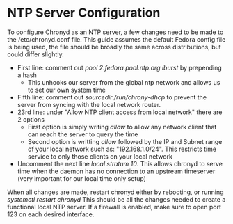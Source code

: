 # NTP Server Configuration

To configure Chronyd as an NTP server, a few changes need to be made to the /etc/chronyd.conf file. This guide assumes the default Fedora config file is being used, the file should be broadly the same across distributions, but could differ slightly.

- First line: comment out *pool 2.fedora.pool.ntp.org iburst* by prepending a hash
  - This unhooks our server from the global ntp network and allows us to set our own system time
- Fifth line: comment out *sourcedir /run/chrony-dhcp* to prevent the server from syncing with the local network router.
- 23rd line: under "Allow NTP client access from local network" there are 2 options
  - First option is simply writing *allow* to allow any network client that can reach the server to query the time
  - Second option is writting *allow* followed by the IP and Subnet range of your local network such as: "192.168.1.0/24". This restricts time service to only those clients on your local network
- Uncomment the next line *local stratum 10*. This allows chronyd to serve time when the daemon has no connection to an upstream timeserver (very important for our local time only setup)

When all changes are made, restart chronyd either by rebooting, or running *systemctl restart chronyd*
This should be all the changes needed to create a functional local NTP server. If a firewall is enabled, make sure to open port 123 on each desired interface. 
